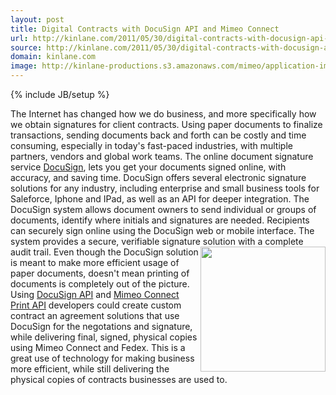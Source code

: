 ```yaml
---
layout: post
title: Digital Contracts with DocuSign API and Mimeo Connect
url: http://kinlane.com/2011/05/30/digital-contracts-with-docusign-api-and-mimeo-connect/
source: http://kinlane.com/2011/05/30/digital-contracts-with-docusign-api-and-mimeo-connect/
domain: kinlane.com
image: http://kinlane-productions.s3.amazonaws.com/mimeo/application-images/docusign.gif
---
```

{% include JB/setup %}<p>
     <a title="DocuSign"
        href="http://www.docusign.com/"><img class="c1"
          src="http://kinlane-productions.s3.amazonaws.com/mimeo/application-images/docusign.gif"
          alt=""
          align="right" /></a>The Internet has changed how we do business, and more specifically how we obtain signatures for client contracts. Using paper documents to finalize transactions, sending documents back and forth can be costly and time consuming, especially in today's fast-paced industries, with multiple partners, vendors and global work teams. The online document signature service <a title="DocuSign"
        href="http://www.docusign.com/">DocuSign</a>, lets you get your documents signed online, with accuracy, and saving time. DocuSign offers several electronic signature solutions for any industry, including enterprise and small business tools for Saleforce, Iphone and IPad, as well as an API for deeper integration. The DocuSign system allows document owners to send individual or groups of documents, identify where initials and signatures are needed. Recipients can securely sign online using the DocuSign web or mobile interface. The system provides a secure, verifiable signature solution with a complete audit trail. <img class="c1"
        src="http://kinlane-productions.s3.amazonaws.com/mimeo/mimeo_connect_logo.jpg"
        alt=""
        width="200"
        align="right" />Even though the DocuSign solution is meant to make more efficient usage of paper documents, doesn't mean printing of documents is completely out of the picture. Using <a title="DocuSign API"
        href="http://www.docusign.com/developers-center/developers-center-overview">DocuSign API</a> and <a title="Mimeo Connect Cloud Print API"
        href="http://developer.mimeo.com">Mimeo Connect Print API</a> developers could create custom contract an agreement solutions that use DocuSign for the negotations and signature, while delivering final, signed, physical copies using Mimeo Connect and Fedex. This is a great use of technology for making business more efficient, while still delivering the physical copies of contracts businesses are used to.
</p>